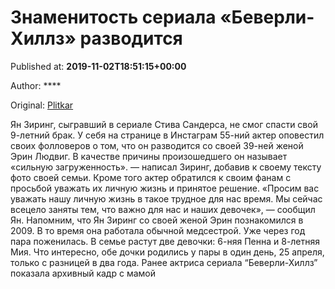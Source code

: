 
# Знаменитость сериала «Беверли-Хиллз» разводится

Published at: **2019-11-02T18:51:15+00:00**

Author: ****

Original: [Plitkar](https://plitkar.com.ua/znamenitost-seriala-beverli-hillz-razvoditsja/)

Ян Зиринг, сыгравший в сериале Стива Сандерса, не смог спасти свой 9-летний брак.
У себя на странице в Инстаграм 55-ний актер оповестил своих фолловеров о том, что он разводится со своей 39-ней женой Эрин Людвиг. В качестве причины произошедшего он называет «сильную загруженность».
— написал Зиринг, добавив к своему тексту фото своей семьи.
Кроме того актер обратился к своим фанам с просьбой уважать их личную жизнь и принятое решение. «Просим вас уважать нашу личную жизнь в такое трудное для нас время. Мы сейчас всецело заняты тем, что важно для нас и наших девочек», — сообщил Ян.
Напомним, что Ян Зиринг со своей женой Эрин познакомился в 2009. В то время она работала обычной медсестрой. Уже через год пара поженилась. В семье растут две девочки: 6-няя Пенна и 8-летняя Мия. Что интересно, обе дочки родились у пары в один день, 25 апреля, только с разницей в два года.
Ранее актриса сериала “Беверли-Хиллз” показала архивный кадр с мамой
